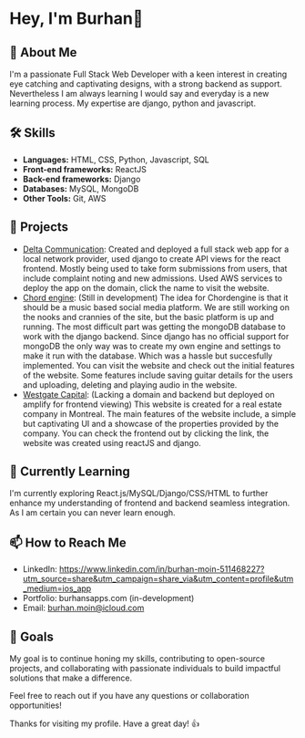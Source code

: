 # Hey, I'm Burhan👋

## 💬 About Me
I'm a passionate Full Stack Web Developer with a keen interest in creating eye catching and captivating designs, with a strong backend as support. Nevertheless I am always learning I would say and everyday is a new learning process. My expertise are django, python and javascript. 

## 🛠 Skills
- **Languages:** HTML, CSS, Python, Javascript, SQL
- **Front-end frameworks:** ReactJS
- **Back-end frameworks:** Django
- **Databases:** MySQL, MongoDB
- **Other Tools:** Git, AWS

## 🔭 Projects
- [Delta Communication](https://deltacommunication.xyz): Created and deployed a full stack web app for a local network provider, used django to create API views for the react frontend. Mostly being used to take form submissions from users, that include complaint noting and new admissions. Used AWS services to deploy the app on the domain, click the name to visit the website.
- [Chord engine](https://www.chordengine.com): (Still in development) The idea for Chordengine is that it should be a music based social media platform. We are still working on the nooks and crannies of the site, but the basic platform is up and running. The most difficult part was getting the mongoDB database to work with the django backend. Since django has no official support for mongoDB the only way was to create my own engine and settings to make it run with the database. Which was a hassle but succesfully implemented. You can visit the website and check out the initial features of the website. Some features include saving guitar details for the users and uploading, deleting and playing audio in the website.
- [Westgate Capital](https://main.d2jyl4r78wt6jq.amplifyapp.com): (Lacking a domain and backend but deployed on amplify for frontend viewing) This website is created for a real estate company in Montreal. The main features of the website include, a simple but captivating UI and a showcase of the properties provided by the company. You can check the frontend out by clicking the link, the website was created using reactJS and django. 

## 🌱 Currently Learning
I'm currently exploring React.js/MySQL/Django/CSS/HTML to further enhance my understanding of frontend and backend seamless integration. As I am certain you can never learn enough.

## 📫 How to Reach Me
- LinkedIn: https://www.linkedin.com/in/burhan-moin-511468227?utm_source=share&utm_campaign=share_via&utm_content=profile&utm_medium=ios_app
- Portfolio: burhansapps.com (in-development)
- Email: burhan.moin@icloud.com

## 🎯 Goals
My goal is to continue honing my skills, contributing to open-source projects, and collaborating with passionate individuals to build impactful solutions that make a difference.

Feel free to reach out if you have any questions or collaboration opportunities!

Thanks for visiting my profile. Have a great day! 👍
